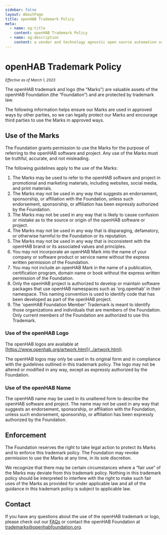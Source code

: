 ```yaml
---
sidebar: false
layout: AboutPage
title: openHAB Trademark Policy
meta:
  - name: og:title
    content: openHAB Trademark Policy
  - name: og:description
    content: a vendor and technology agnostic open source automation software for your home
---
```


# openHAB Trademark Policy

<small>_Effective as of March 1, 2023_</small>

The openHAB trademark and logo (the “Marks”) are valuable assets of the openHAB Foundation (the “Foundation”) and are protected by trademark law. 

The following information helps ensure our Marks are used in approved ways by other parties, so we can legally protect our Marks and encourage third parties to use the Marks in approved ways.

## Use of the Marks

The Foundation grants permission to use the Marks for the purpose of referring to the openHAB software and project. Any use of the Marks must be truthful, accurate, and not misleading.

The following guidelines apply to the use of the Marks:

1. The Marks may be used to refer to the openHAB software and project in promotional and marketing materials, including websites, social media, and print materials.
1. The Marks may not be used in any way that suggests an endorsement, sponsorship, or affiliation with the Foundation, unless such endorsement, sponsorship, or affiliation has been expressly authorized by the Foundation.
1. The Marks may not be used in any way that is likely to cause confusion or mistake as to the source or origin of the openHAB software or project.
1. The Marks may not be used in any way that is disparaging, defamatory, or otherwise harmful to the Foundation or its reputation.
1. The Marks may not be used in any way that is inconsistent with the openHAB brand or its associated values and principles.
1. You may not incorporate an openHAB Mark into the name of your company or software product or service name without the express written permission of the Foundation.
1. You may not include an openHAB Mark in the name of a publication, certification program, domain name or book without the express written permission of the Foundation.
1. Only the openHAB project is authorized to develop or maintain software packages that use openHAB namespaces such as 'org.openhab' in their namespace. This naming convention is used to identify code that has been developed as part of the openHAB project.
1. The 'openHAB Foundation Member' Trademark is meant to identify those organizations and individuals that are members of the Foundation. Only current members of the Foundation are authorized to use this Trademark.

### Use of the openHAB Logo

The openHAB logos are available at [https://www.openhab.org/artwork.html](../artwork.html).

The openHAB logos may only be used in its original form and in compliance with the guidelines outlined in this trademark policy. The logo may not be altered or modified in any way, except as expressly authorized by the Foundation.

### Use of the openHAB Name

The openHAB name may be used in its unaltered form to describe the openHAB software and project. The name may not be used in any way that suggests an endorsement, sponsorship, or affiliation with the Foundation, unless such endorsement, sponsorship, or affiliation has been expressly authorized by the Foundation.

## Enforcement

The Foundation reserves the right to take legal action to protect its Marks and to enforce this trademark policy. The Foundation may revoke permission to use the Marks at any time, in its sole discretion.

We recognize that there may be certain circumstances where a “fair use” of the Marks may deviate from this trademark policy. Nothing in this trademark policy should be interpreted to interfere with the right to make such fair uses of the Marks as provided for under applicable law and all of the guidance in this trademark policy is subject to applicable law.

## Contact

If you have any questions about the use of the openHAB trademark or logo, please check out our [FAQs](trademark-faq.html) or contact the openHAB Foundation at trademarks@openhabfoundation.org.

